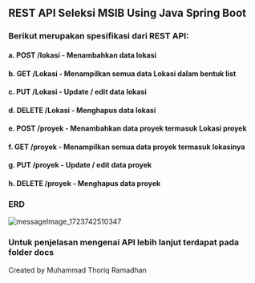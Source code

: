 ## REST API Seleksi MSIB Using Java Spring Boot

### Berikut merupakan spesifikasi dari REST API:
#### a. POST /lokasi - Menambahkan data lokasi 
#### b. GET /Lokasi - Menampilkan semua data Lokasi dalam bentuk list 
#### c. PUT /Lokasi - Update / edit data lokasi 
#### d. DELETE /Lokasi - Menghapus data lokasi 
#### e. POST /proyek - Menambahkan data proyek termasuk Lokasi proyek 
#### f. GET /proyek - Menampilkan semua data proyek termasuk lokasinya 
#### g. PUT /proyek - Update / edit data proyek 
#### h. DELETE /proyek - Menghapus data proyek

### ERD
![messageImage_1723742510347](https://github.com/user-attachments/assets/e600ef45-1b45-40d2-86ce-d6cee68dd75c)

### Untuk penjelasan mengenai API lebih lanjut terdapat pada folder docs

Created by Muhammad Thoriq Ramadhan
